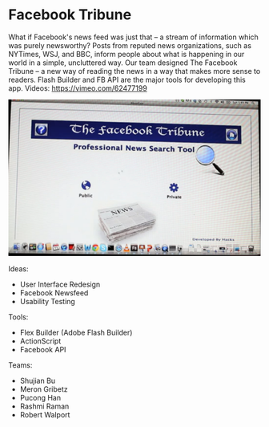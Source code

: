 Facebook Tribune
================

What if Facebook's news feed was just that – a stream of information which was purely newsworthy? Posts from reputed news organizations, such as NYTimes, WSJ, and BBC, inform people about what is happening in our world in a simple, uncluttered way. Our team designed The Facebook Tribune – a new way of reading the news in a way that makes more sense to readers. Flash Builder and FB API are the major tools for developing this app. Videos: https://vimeo.com/62477199

![Alt text](screenshot.png "Program Screenshot") 

Ideas:
- User Interface Redesign 
- Facebook Newsfeed 
- Usability Testing

Tools:
- Flex Builder (Adobe Flash Builder)
- ActionScript 
- Facebook API 

Teams:
- Shujian Bu
- Meron Gribetz 
- Pucong Han 
- Rashmi Raman
- Robert Walport
